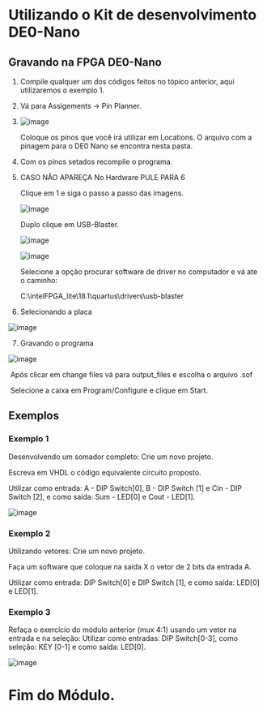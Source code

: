 # Utilizando o Kit de desenvolvimento DE0-Nano

## Gravando na FPGA DE0-Nano

1. Compile qualquer um dos códigos feitos no tópico anterior, aqui utilizaremos o exemplo 1.

2. Vá para Assigements -> Pin Planner.

3. ![image](https://github.com/JoaoPedroCAS/LogicaReconfiguravel/assets/70914320/9072c9e9-6124-4cf5-be44-4b98b01e402d)

   Coloque os pinos que você irá utilizar em Locations. O arquivo com a pinagem para o DE0 Nano se encontra nesta pasta.

4. Com os pinos setados recompile o programa.

5. CASO NÃO APAREÇA No Hardware PULE PARA 6

   Clique em 1 e siga o passo a passo das imagens.

   ![image](https://github.com/JoaoPedroCAS/LogicaReconfiguravel/assets/70914320/1eacb849-71b0-4b99-83ce-623a624d78d2)

   Duplo clique em USB-Blaster.

   ![image](https://github.com/JoaoPedroCAS/LogicaReconfiguravel/assets/70914320/e4bbb9c3-4ce6-4cb2-9088-e41f568a92fb)

   ![image](https://github.com/JoaoPedroCAS/LogicaReconfiguravel/assets/70914320/f9720ca7-9f01-4a5d-bd2b-973eaf49f145)

   Selecione a opção procurar software de driver no computador e vá ate o caminho:

   C:\intelFPGA_lite\18.1\quartus\drivers\usb-blaster

6. Selecionando a placa

  ![image](https://github.com/JoaoPedroCAS/LogicaReconfiguravel/assets/70914320/029a6cc1-8670-48ef-85f8-a9a2ebd2d229)

7. Gravando o programa

  ![image](https://github.com/JoaoPedroCAS/LogicaReconfiguravel/assets/70914320/708a7b1c-eac7-4e71-a1c4-941033a75f53)

​	Após clicar em change files vá para output_files e escolha o arquivo .sof

​	Selecione a caixa em Program/Configure e clique em Start.

## Exemplos

### Exemplo 1

Desenvolvendo um somador completo: Crie um novo projeto.

Escreva em VHDL o código equivalente circuito proposto. 

Utilizar como entrada: A - DIP Switch[0], B - DIP Switch [1] e Cin - DIP Switch [2], e como saída: Sum - LED[0] e Cout - LED[1].

![image](https://github.com/JoaoPedroCAS/LogicaReconfiguravel/assets/70914320/9556494b-344c-4049-bc4e-20fc6565df46)



### Exemplo 2

Utilizando vetores: Crie um novo projeto.

Faça um software que coloque na saída X o vetor de 2 bits da entrada A. 

Utilizar como entrada: DIP Switch[0] e DIP Switch [1], e como saída: LED[0] e LED[1].



### Exemplo 3

Refaça o exercício do módulo anterior (mux 4:1) usando um vetor na entrada e na seleção: Utilizar como entradas: DIP Switch[0-3], como seleção: KEY [0-1] e como saída: LED[0].

![image](https://github.com/JoaoPedroCAS/LogicaReconfiguravel/assets/70914320/a8f0ae8d-cfef-4d1f-88d1-78f36427b393)

# Fim do Módulo.

